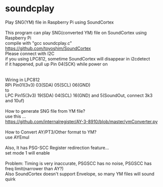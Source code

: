 # soundcplay
Play SNG(YM) file in Raspberry Pi using SoundCortex<br>
<br>
This program can play SNG(converted YM) file on SoundCortex using Raspberry Pi<br>
compile with "gcc soundcplay.c"<br>
https://github.com/toyoshim/SoundCortex<br>
Please connect with I2C<br>
if you using LPC812, sometime SoundCortex will disappear in i2cdetect<br>
if it happened, pull up Pin 04(SCK) while power on<br>
<br>
<br>
Wiring in LPC812<br>
RPi Pin01(3v3) 03(SDA) 05(SCL) 06(GND)<br>
to<br>
LPC Pin15(3v3) 19(SDA) 04(SCL) 16(GND) and 5(SoundOut, connect 3k3 and 10uf)<br>
<br>
How to generate SNG file from YM file?<br>
use this ...<br>
https://github.com/internalregister/AY-3-8910/blob/master/ymConverter.py<br>
<br>
How to Convert AY/PT3/Other format to YM?<br>
use AYEmul<br>
<br>
Also, It has PSG-SCC Register redirection feature...<br>
set mode 1 will enable<br>
<br>
Problem: Timing is very inaccurate, PSGSCC has no noise, PSGSCC has freq limit(narrower than AY?)<br>
         Also SoundCortex doesn't support Envelope, so many YM files will sound quirk
